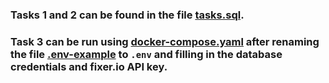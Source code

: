 ### Tasks 1 and 2 can be found in the file [tasks.sql](./tasks.sql).

### Task 3 can be run using [docker-compose.yaml](./docker-compose.yaml) after renaming the file [.env-example](./.env-example) to `.env` and filling in the database credentials and fixer.io API key.